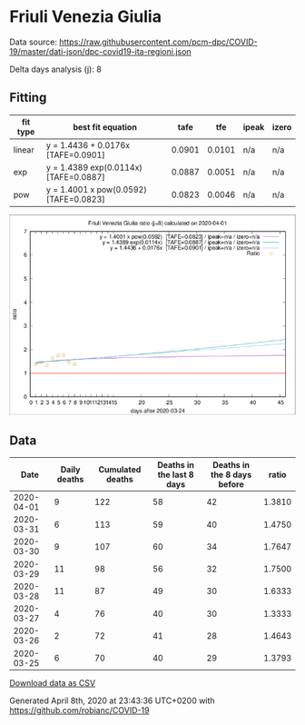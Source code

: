 # Friuli Venezia Giulia

Data source: https://raw.githubusercontent.com/pcm-dpc/COVID-19/master/dati-json/dpc-covid19-ita-regioni.json

Delta days analysis (j): 8

## Fitting 
|fit type|best fit equation|tafe|tfe|ipeak|izero|
|-------|-----|--------|------|---|---|
|linear|y = 1.4436 + 0.0176x  [TAFE=0.0901]|0.0901|0.0101|n/a|n/a|
|exp|y = 1.4389 exp(0.0114x)  [TAFE=0.0887]|0.0887|0.0051|n/a|n/a|
|pow|y = 1.4001 x pow(0.0592)  [TAFE=0.0823]|0.0823|0.0046|n/a|n/a|

![Plot](COVID-19_friuli_venezia_giulia_j8_2020-04-01.png)

## Data
|Date|Daily deaths|Cumulated deaths|Deaths in the last 8 days|Deaths in the 8 days before|ratio|
|----|----------|-----------|-------|--------------------|-----|
|2020-04-01|9|122|58|42|1.3810|
|2020-03-31|6|113|59|40|1.4750|
|2020-03-30|9|107|60|34|1.7647|
|2020-03-29|11|98|56|32|1.7500|
|2020-03-28|11|87|49|30|1.6333|
|2020-03-27|4|76|40|30|1.3333|
|2020-03-26|2|72|41|28|1.4643|
|2020-03-25|6|70|40|29|1.3793|

[Download data as CSV](COVID-19_friuli_venezia_giulia_j8_2020-04-01.csv)

Generated April 8th, 2020 at 23:43:36 UTC+0200 with https://github.com/robianc/COVID-19
